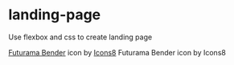 # landing-page
Use flexbox and css to create landing page


<a target="_blank" href="https://icons8.com/icon/bJxrpZIaGLq3/futurama-bender">Futurama Bender</a> icon by <a target="_blank" href="https://icons8.com">Icons8</a>
Futurama Bender icon by Icons8

